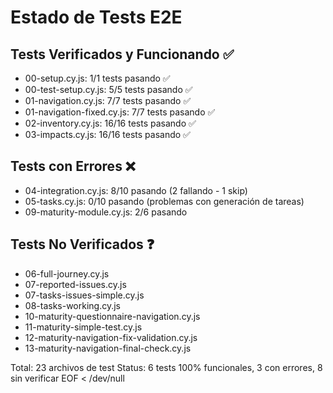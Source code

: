 # Estado de Tests E2E

## Tests Verificados y Funcionando ✅
- 00-setup.cy.js: 1/1 tests pasando ✅
- 00-test-setup.cy.js: 5/5 tests pasando ✅
- 01-navigation.cy.js: 7/7 tests pasando ✅
- 01-navigation-fixed.cy.js: 7/7 tests pasando ✅
- 02-inventory.cy.js: 16/16 tests pasando ✅
- 03-impacts.cy.js: 16/16 tests pasando ✅

## Tests con Errores ❌
- 04-integration.cy.js: 8/10 pasando (2 fallando - 1 skip)
- 05-tasks.cy.js: 0/10 pasando (problemas con generación de tareas)
- 09-maturity-module.cy.js: 2/6 pasando

## Tests No Verificados ❓
- 06-full-journey.cy.js
- 07-reported-issues.cy.js
- 07-tasks-issues-simple.cy.js
- 08-tasks-working.cy.js
- 10-maturity-questionnaire-navigation.cy.js
- 11-maturity-simple-test.cy.js
- 12-maturity-navigation-fix-validation.cy.js
- 13-maturity-navigation-final-check.cy.js

Total: 23 archivos de test
Status: 6 tests 100% funcionales, 3 con errores, 8 sin verificar
EOF < /dev/null
